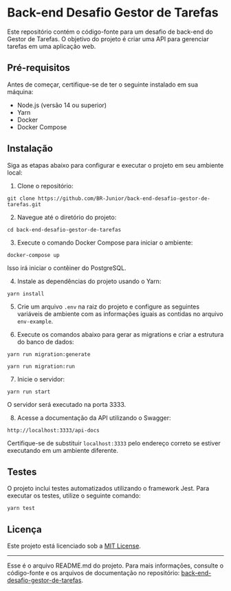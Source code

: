 
# Back-end Desafio Gestor de Tarefas

Este repositório contém o código-fonte para um desafio de back-end do Gestor de Tarefas. O objetivo do projeto é criar uma API para gerenciar tarefas em uma aplicação web.

## Pré-requisitos

Antes de começar, certifique-se de ter o seguinte instalado em sua máquina:

- Node.js (versão 14 ou superior)
- Yarn
- Docker
- Docker Compose

## Instalação

Siga as etapas abaixo para configurar e executar o projeto em seu ambiente local:

1. Clone o repositório:

```shell
git clone https://github.com/BR-Junior/back-end-desafio-gestor-de-tarefas.git
```

2. Navegue até o diretório do projeto:

```shell
cd back-end-desafio-gestor-de-tarefas
```

3. Execute o comando Docker Compose para iniciar o ambiente:

```shell
docker-compose up
```

Isso irá iniciar o contêiner do PostgreSQL.

4. Instale as dependências do projeto usando o Yarn:

```shell
yarn install
```

5. Crie um arquivo `.env` na raiz do projeto e configure as seguintes variáveis de ambiente com as informações iguais as contidas no arquivo `env-example`.

6. Execute os comandos abaixo para gerar as migrations e criar a estrutura do banco de dados:

```shell
yarn run migration:generate
```

```shell
yarn run migration:run
```

7. Inicie o servidor:

```shell
yarn run start
```

O servidor será executado na porta 3333.

8. Acesse a documentação da API utilizando o Swagger:

```plaintext
http://localhost:3333/api-docs
```

Certifique-se de substituir `localhost:3333` pelo endereço correto se estiver executando em um ambiente diferente.


## Testes

O projeto inclui testes automatizados utilizando o framework Jest. Para executar os testes, utilize o seguinte comando:

```shell
yarn test
```

## Licença

Este projeto está licenciado sob a [MIT License](LICENSE).

---

Esse
é o arquivo README.md do projeto. Para mais informações, consulte o código-fonte e os arquivos de documentação no repositório: [back-end-desafio-gestor-de-tarefas](https://github.com/BR-Junior/back-end-desafio-gestor-de-tarefas).
